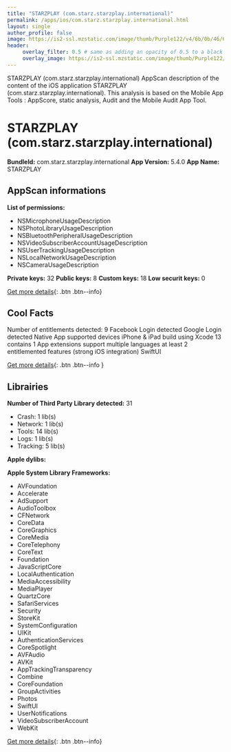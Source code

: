```yaml
---
title: "STARZPLAY (com.starz.starzplay.international)"
permalink: /apps/ios/com.starz.starzplay.international.html
layout: single
author_profile: false
image: https://is2-ssl.mzstatic.com/image/thumb/Purple122/v4/6b/0b/46/6b0b4626-8743-6ca8-26fd-43863cf25b87/AppIcon-1x_U007emarketing-0-10-0-85-220.png/512x512bb.jpg
header: 
     overlay_filter: 0.5 # same as adding an opacity of 0.5 to a black background
     overlay_image: https://is2-ssl.mzstatic.com/image/thumb/Purple122/v4/6b/0b/46/6b0b4626-8743-6ca8-26fd-43863cf25b87/AppIcon-1x_U007emarketing-0-10-0-85-220.png/512x512bb.jpg
---
```

STARZPLAY (com.starz.starzplay.international) AppScan description of the content of the iOS application STARZPLAY (com.starz.starzplay.international). This analysis is based on the Mobile App Tools : AppScore, static analysis, Audit and the Mobile Audit App Tool.

# STARZPLAY (com.starz.starzplay.international)

**BundleId:** com.starz.starzplay.international
**App Version:** 5.4.0
**App Name:** STARZPLAY


## AppScan informations 

**List of permissions:** 
- NSMicrophoneUsageDescription
- NSPhotoLibraryUsageDescription
- NSBluetoothPeripheralUsageDescription
- NSVideoSubscriberAccountUsageDescription
- NSUserTrackingUsageDescription
- NSLocalNetworkUsageDescription
- NSCameraUsageDescription
  
  
**Private keys:** 32
**Public keys:** 8
**Custom keys:** 18
**Low securit keys:** 0
  
[Get more details](/pricing.html){: .btn .btn--info}

## Cool Facts

Number of entitlements detected: 9
Facebook Login detected
Google Login detected
Native App
supported devices iPhone & iPad
build using Xcode 13
contains 1 App extensions
support multiple languages
at least 2 entitlemented features (strong iOS integration)
SwiftUI
  
[Get more details](/pricing.html){: .btn .btn--info }

## Librairies 
**Number of Third Party Library detected:** 31
- Crash: 1 lib(s)
- Network: 1 lib(s)
- Tools: 14 lib(s)
- Logs: 1 lib(s)
- Tracking: 5 lib(s)


**Apple dylibs:**


**Apple System Library Frameworks:**
- AVFoundation
- Accelerate
- AdSupport
- AudioToolbox
- CFNetwork
- CoreData
- CoreGraphics
- CoreMedia
- CoreTelephony
- CoreText
- Foundation
- JavaScriptCore
- LocalAuthentication
- MediaAccessibility
- MediaPlayer
- QuartzCore
- SafariServices
- Security
- StoreKit
- SystemConfiguration
- UIKit
- AuthenticationServices
- CoreSpotlight
- AVFAudio
- AVKit
- AppTrackingTransparency
- Combine
- CoreFoundation
- GroupActivities
- Photos
- SwiftUI
- UserNotifications
- VideoSubscriberAccount
- WebKit


  
[Get more details](/pricing.html){: .btn .btn--info}

